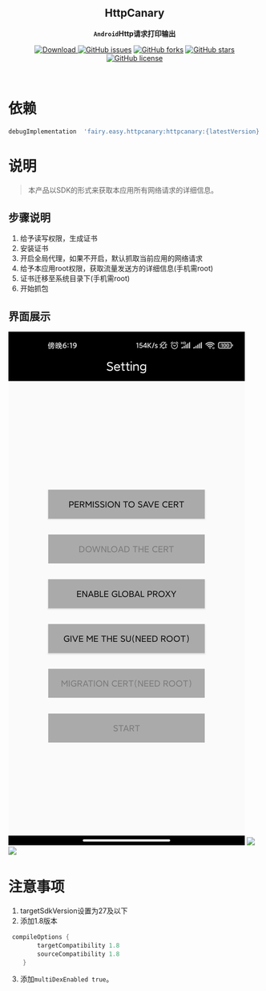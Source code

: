 <div align="center">

## HttpCanary

**`Android`Http请求打印输出**

[![Download](https://api.bintray.com/packages/guxiaonian/httpcanary/httpcanary/images/download.svg) ](https://bintray.com/guxiaonian/httpcanary/httpcanary/_latestVersion)
[![GitHub issues](https://img.shields.io/github/issues/guxiaonian/HttpCanary.svg)](https://github.com/guxiaonian/HttpCanary/issues)
[![GitHub forks](https://img.shields.io/github/forks/guxiaonian/HttpCanary.svg)](https://github.com/guxiaonian/HttpCanary/network)
[![GitHub stars](https://img.shields.io/github/stars/guxiaonian/HttpCanary.svg)](https://github.com/guxiaonian/HttpCanary/stargazers)
[![GitHub license](https://img.shields.io/github/license/guxiaonian/HttpCanary.svg)](http://www.apache.org/licenses/LICENSE-2.0)

</div>
<br>

# 依赖

```gradle
debugImplementation  'fairy.easy.httpcanary:httpcanary:{latestVersion}'
```

# 说明
> 本产品以SDK的形式来获取本应用所有网络请求的详细信息。

## 步骤说明

1. 给予读写权限，生成证书
2. 安装证书
3. 开启全局代理，如果不开启，默认抓取当前应用的网络请求
4. 给予本应用root权限，获取流量发送方的详细信息(手机需root)
5. 证书迁移至系统目录下(手机需root)
6. 开始抓包

## 界面展示

![](./img/install.jpg)
![](./img/img1.jpg)
![](./img/img2.jpg)

# 注意事项

1. targetSdkVersion设置为27及以下
2. 添加1.8版本

```gradle
 compileOptions {
        targetCompatibility 1.8
        sourceCompatibility 1.8
    }
```
3. 添加`multiDexEnabled true`。